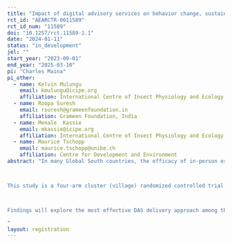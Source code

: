 ```yaml
---
title: "Impact of digital advisory services on behavior change, sustainable land management (SLM) practices adoption, and household welfare: Experimental evidence from Uganda and India"
rct_id: "AEARCTR-0011589"
rct_id_num: "11589"
doi: "10.1257/rct.11589-1.1"
date: "2024-01-11"
status: "in_development"
jel: ""
start_year: "2023-09-01"
end_year: "2025-03-10"
pi: "Charles Maina"
pi_other:
  - name: Kelvin Mulungu
    email: kmulungu@icipe.org
    affiliation: International Centre of Insect Physiology and Ecology
  - name: Roopa Suresh
    email: rsuresh@grameenfoundation.in
    affiliation: Grameen Foundation, India
  - name: Menale  Kassie
    email: mkassie@icipe.org
    affiliation: International Centre of Insect Physiology and Ecology
  - name: Maurice Tschopp
    email: maurice.tschopp@unibe.ch
    affiliation: Centre for Development and Environment
abstract: "In many Global South countries, the efficacy of in-person extension systems in providing tailored and timely agricultural information to smallholders and fostering their adoption is constrained by various factors. These include the high cost of reaching farmers in remote villages, limited mobility and interaction of agents with farmers, and the poor delivery of context-specific information. Digital advisory services (DAS) have advanced to overcome these challenges and improve upon the existing face-to-face extension model by reducing the cost of linking farmers with extension officers, delivering tailored and timely advice, and reducing inequalities in access to information, knowledge, and technologies. 

This study is a four-arm cluster (village) randomized controlled trial aimed at evaluating the impact of three DAS delivery models on three outcomes: awareness and knowledge of SLMPs, adoption of SLM practices, and their impact on crop productivity. This study uses an agricultural information app, farmbetter, as a proxy for DAS. The study will be conducted  in Uganda and India. The interventions are as follows: (1) Agent-only treatment, where the extension agent will use the app and deliver the information to farmers; (2) self-service treatment, where the farmers will use the app independently; and (3) hybrid treatment, where both the farmers and the extension agents will use the app. The unit of randomization is a village in both countries. There are 40 clusters (villages) per arm, and the outcomes will be assessed in 12 households per village in Uganda and about 11 households per village in India. The control villages will be at least 50 km away from the treatment to reduce information spillover.  Baseline data will be collected at the beginning of the study and end-line data will be collected after three growing seasons to measure the impact of DAS on the three outcomes. 

Findings will explore the most effective DAS delivery approach among the three. Effectiveness will be measured based on the effect on the adoption of SLMPs and the impact on agricultural productivity. This will contribute to the design of DAS in developing countries.
"
layout: registration
---
```


